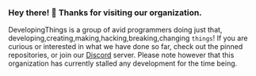 ### Hey there! :wave: Thanks for visiting our organization.
DevelopingThings is a group of avid programmers doing just that, developing,creating,making,hacking,breaking,changing `things`! If you are curious or interested in what we have done so far, check out the pinned repositories, or join our [Discord](https://discord.gg/34RqygKbtX) server. Please note however that this organization has currently stalled any development for the time being.
